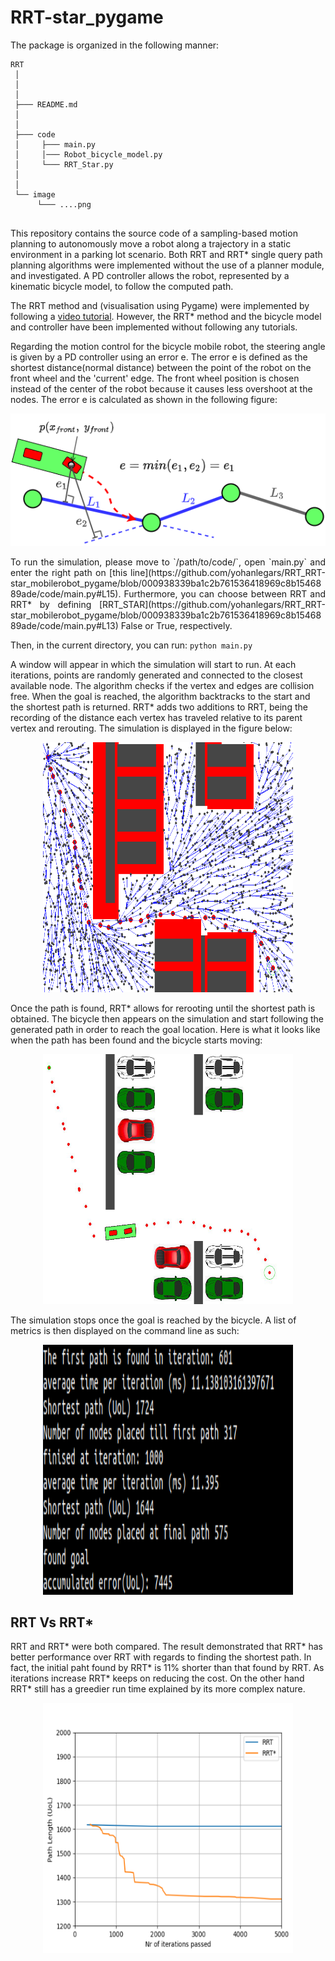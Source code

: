 # RRT-star_pygame

[//]: # (Symbols we can use for folder structure  │  ├  ─  └)
The package is organized in the following manner:
```
RRT
 │
 │ 
 │
 ├─── README.md        
 │           
 │
 ├─── code
 │     ├─── main.py
 │     │─── Robot_bicycle_model.py 
 │     └─── RRT_Star.py
 │
 │
 └── image
      └─── ....png


```
 
<p align="justify">

This repository contains the source code of a sampling-based motion planning to autonomously move a robot along a trajectory in a static environment in a parking lot scenario. Both RRT and RRT* single query path planning algorithms were implemented without the use of a planner module, and investigated. A PD controller allows the robot, represented by a kinematic bicycle model, to follow the computed path.

The RRT method and (visualisation using Pygame) were implemented by following a [video tutorial](https://www.youtube.com/watch?v=TzfNzqjJ2VQ). However, the RRT* method and the bicycle model and controller have been implemented without following any tutorials.

Regarding the motion control for the bicycle mobile robot, the steering angle is given by a PD controller using an error e. The error e is defined as the shortest distance(normal distance) between the point of the robot on the front wheel and the 'current' edge. The front wheel position is chosen instead of the center of the robot because it causes less overshoot at the nodes. The error e is calculated as shown in the following figure: 
</p>

<p align="middle">
  <img src="image/error_calculation.drawio.png"/>
</p>

<p align="justify">
To run the simulation, please move to `/path/to/code/`, open `main.py` and enter the right path on [this line](https://github.com/yohanlegars/RRT_RRT-star_mobilerobot_pygame/blob/000938339ba1c2b761536418969c8b1546889ade/code/main.py#L15).
Furthermore, you can choose between RRT and RRT* by defining [RRT_STAR](https://github.com/yohanlegars/RRT_RRT-star_mobilerobot_pygame/blob/000938339ba1c2b761536418969c8b1546889ade/code/main.py#L13) False or True, respectively.

Then, in the current directory, you can run:
`python main.py`

A window will appear in which the simulation will start to run. At each iterations, points are randomly generated and connected to the closest available node. The algorithm checks if the vertex and edges are collision free. When the goal is reached, the algorithm backtracks to the start and the shortest path is returned. RRT* adds two additions to RRT, being the recording of the distance each vertex has traveled relative to its parent vertex and rerouting. The simulation is displayed in the figure below:
</p>


<p align="middle">
  <img src="image/RRT star 3000 iterations.PNG" width="400" height="400"/>
</p>

<p align="justify">

Once the path is found, RRT* allows for rerooting until the shortest path is obtained. The bicycle then appears on the simulation and start following the generated path in order to reach the goal location. Here is what it looks like when the path has been found and the bicycle starts moving:
</p>

<p align="middle">
  <img src="image/bicyclemodelfollowpath.PNG" width="400" height="400"/>
</p>

The simulation stops once the goal is reached by the bicycle. A list of metrics is then displayed on the command line as such:

<p align="middle">
  <img src="image/metrics.png" width="400" height="400"/>
</p>



## RRT Vs RRT*

<p align="justify">

RRT and RRT* were both compared. The result demonstrated that RRT* has better performance over RRT with regards to finding the shortest path. In fact, the initial paht found by RRT* is 11% shorter than that found by RRT. As iterations increase RRT* keeps on  reducing the cost. On the other hand RRT* still has a greedier run time explained by its more complex nature.
</p>

<p align="middle">
  <img src="image/pathlengthvsiterations.PNG" width="400" height="400"/>
</p>



 

